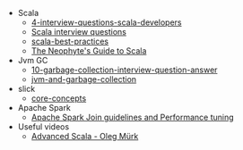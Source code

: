 * Scala
  * [4-interview-questions-scala-developers](https://insights.dice.com/2014/09/12/4-interview-questions-scala-developers/)
  * [Scala interview questions](https://pedrorijo.com/blog/scala-interview-questions/)
  * [scala-best-practices](https://github.com/alexandru/scala-best-practices)
  * [The Neophyte's Guide to Scala](https://danielwestheide.com/scala/neophytes.html)
* Jvm GC
  * [10-garbage-collection-interview-question-answer](https://javarevisited.blogspot.com/2012/10/10-garbage-collection-interview-question-answer.html)
  * [jvm-and-garbage-collection](https://dzone.com/articles/jvm-and-garbage-collection)
* slick
  * [core-concepts](http://slick.lightbend.com/doc/3.2.0/concepts.html)
* Apache Spark
  * [Apache Spark Join guidelines and Performance tuning](https://github.com/vaquarkhan/vk-wiki-notes/wiki/Apache-Spark-Join-guidelines-and-Performance-tuning)
* Useful videos
  * [Advanced Scala - Oleg Mürk](https://www.youtube.com/watch?v=hC4gGCD3vlY)
